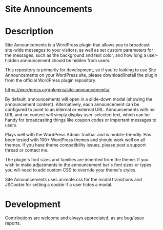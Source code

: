 Site Announcements
===

# Description

Site Announcements is a WordPress plugin that allows you to broadcast site-wide messages to your visitors, as well as set custom parameters for the messages, such as the background and text color, and how long a user-hidden announcement should be hidden from users.

This repository is primarily for development, so if you're looking to use Site Announcements on your WordPress site, please download/install the plugin from the official WordPress plugin repository:

https://wordpress.org/plugins/site-announcements/

By default, announcements will open in a slide-down modal (showing the announcement content). Alternatively, each announcement can be configured to point to an internal or external URL. Announcements with no URL and no content will simply display user-selected text, which can be handy for broadcasting things like coupon codes or important messages to users.

Plays well with the WordPress Admin Toolbar and is mobile-friendly. Has been tested with 100+ WordPress themes and should work well on all themes. If you have theme compatibility issues, please post a support thread or contact me.

The plugin's font sizes and families are inherited from the theme. If you wish to make adjustments to the announcement bar's font sizes or types you will need to add custom CSS to override your theme's styles.

Site Announcements uses animate.css for the modal transitions and JSCookie for setting a cookie if a user hides a modal.

# Development

Contributions are welcome and always appreciated, as are bug/issue reports.